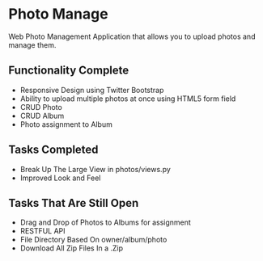 Photo Manage
===========

Web Photo Management Application that allows you to upload photos and manage them.


Functionality Complete
--------

* Responsive Design using Twitter Bootstrap
* Ability to upload multiple photos at once using HTML5 form field
* CRUD Photo
* CRUD Album
* Photo assignment to Album

Tasks Completed
--------
* Break Up The Large View in photos/views.py
* Improved Look and Feel

Tasks That Are Still Open
--------

* Drag and Drop of Photos to Albums for assignment
* RESTFUL API
* File Directory Based On owner/album/photo
* Download All Zip Files In a .Zip
